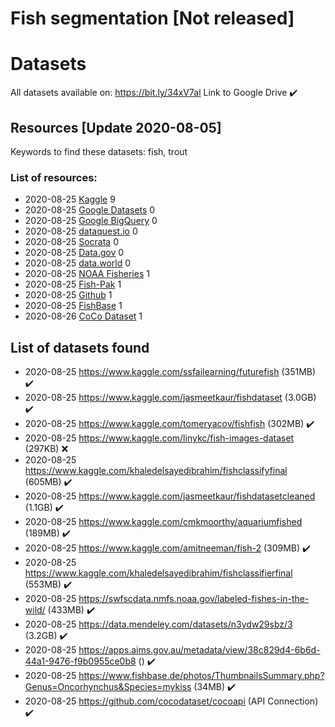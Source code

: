 # Fish segmentation [Not released]


# Datasets 

All datasets available on: https://bit.ly/34xV7al Link to Google Drive ✔️

## Resources [Update 2020-08-05]

Keywords to find these datasets: fish, trout

### List of resources: 

- 2020-08-25 [Kaggle](https://www.kaggle.com/datasets) 9
- 2020-08-25 [Google Datasets](https://datasetsearch.research.google.com/) 0
- 2020-08-25 [Google BigQuery](https://cloud.google.com/bigquery/public-data/) 0
- 2020-08-25 [dataquest.io](www.dataquest.io) 0
- 2020-08-25 [Socrata](https://opendata.socrata.com/) 0
- 2020-08-25 [Data.gov](https://www.data.gov/) 0
- 2020-08-25 [data.world](https://data.world/datasets) 0
- 2020-08-25 [NOAA Fisheries](https://swfscdata.nmfs.noaa.gov/labeled-fishes-in-the-wild/) 1
- 2020-08-25 [Fish-Pak](https://data.mendeley.com/datasets/n3ydw29sbz/3) 1
- 2020-08-25 [Github](https://github.com) 1
- 2020-08-25 [FishBase](https://www.fishbase.de/) 1
- 2020-08-26 [CoCo Dataset](https://cocodataset.org/) 1

## List of datasets found

- 2020-08-25 https://www.kaggle.com/ssfailearning/futurefish (351MB) ✔️
- 2020-08-25 https://www.kaggle.com/jasmeetkaur/fishdataset (3.0GB) ✔️
- 2020-08-25 https://www.kaggle.com/tomeryacov/fishfish (302MB) ✔️
- 2020-08-25 https://www.kaggle.com/linykc/fish-images-dataset (297KB) ❌
- 2020-08-25 https://www.kaggle.com/khaledelsayedibrahim/fishclassifyfinal (605MB) ✔️
- 2020-08-25 https://www.kaggle.com/jasmeetkaur/fishdatasetcleaned (1.1GB) ✔️
- 2020-08-25 https://www.kaggle.com/cmkmoorthy/aquariumfished (189MB) ✔️
- 2020-08-25 https://www.kaggle.com/amitneeman/fish-2 (309MB) ✔️
- 2020-08-25 https://www.kaggle.com/khaledelsayedibrahim/fishclassifierfinal (553MB) ✔️
- 2020-08-25 https://swfscdata.nmfs.noaa.gov/labeled-fishes-in-the-wild/ (433MB) ✔️
- 2020-08-25 https://data.mendeley.com/datasets/n3ydw29sbz/3 (3.2GB) ✔️
- 2020-08-25 https://apps.aims.gov.au/metadata/view/38c829d4-6b6d-44a1-9476-f9b0955ce0b8 () ✔️
- 2020-08-25 https://www.fishbase.de/photos/ThumbnailsSummary.php?Genus=Oncorhynchus&Species=mykiss (34MB) ✔️
- 2020-08-25 https://github.com/cocodataset/cocoapi (API Connection) ✔️


